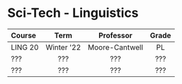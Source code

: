 # Sci-Tech - Linguistics

| Course  |    Term    |   Professor    | Grade |
| :------ | :--------: | :------------: | :---: |
| LING 20 | Winter '22 | Moore-Cantwell |  PL   |
| ???     |    ???     |      ???       |  ???  |
| ???     |    ???     |      ???       |  ???  |

